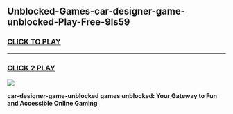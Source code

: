 
## Unblocked-Games-car-designer-game-unblocked-Play-Free-9ls59
<h3>
<a href="https://premium76.site?title=car-designer-game-unblocked&ref=20A">CLICK TO PLAY</a></h3>
<hr>

<h3>
<a href="https://premium76.site?title=car-designer-game-unblocked&ref=20A">CLICK 2 PLAY</a>
  
</h3>

<a href="https://premium76.site?title=car-designer-game-unblocked&ref=20A"><img src="https://clearcache.store/games.png"></a>


**car-designer-game-unblocked games unblocked: Your Gateway to Fun and Accessible Online Gaming**
